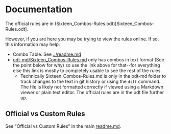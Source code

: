 # Documentation

The official rules are in (Sixteen_Combos-Rules.odt)[Sixteen_Combos-Rules.odt].

However, if you are here you may be trying to view the rules online. If so, this information may help:
- Combo Table: See [../readme.md](../readme.md)
- [odt-md/Sixteen_Combos-Rules.md](odt-md/Sixteen_Combos-Rules.md) only has combos in text format (See the point below for why) so use the link above for that--for everything else this link is mostly to completely usable to see the rest of the rules.
  - Technically Sixteen_Combos-Rules.md is only in the odt-md folder to track changes to the text in git history or using the `diff` command. The file is likely not formatted correctly if viewed using a Markdown viewer or plain
text editor. The official rules are in the odt file further up.

## Official vs Custom Rules
See "Official vs Custom Rules" in the main [readme.md](../readme.md).
